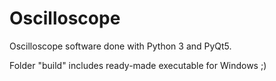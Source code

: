 # Oscilloscope

Oscilloscope software done with Python 3 and PyQt5.

Folder "build" includes ready-made executable for Windows ;)
